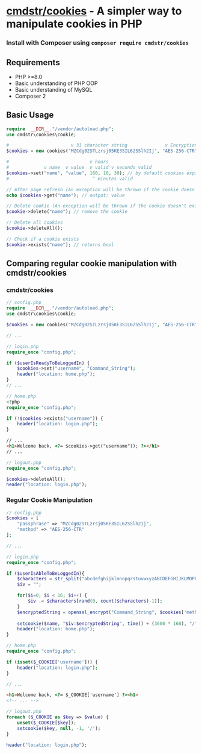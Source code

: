 # [cmdstr/cookies](https://packagist.org/packages/cmdstr/cookies) - A simpler way to manipulate cookies in PHP #

### Install with Composer using `composer require cmdstr/cookies` ###

## Requirements ##
- PHP >=8.0
- Basic understanding of PHP OOP
- Basic understanding of MySQL
- Composer 2

## Basic Usage ##
```php
require  __DIR__."/vendor/autoload.php";
use cmdstr\cookies\cookie;

#                       v 31 character string              v Encryption method #
$cookies = new cookies("MZCdg02STLzrsj05KE3SIL62SSlh2Ij", "AES-256-CTR");

#                              v hours 
#             v name  v value  v valid v seconds valid
$cookies->set("name", "value", 168, 10, 30); // by default cookies expire in a week
#                               ^ minutes valid

// After page refresh (An exception will be thrown if the cookie doesn't exist) //
echo $cookies->get("name"); // output: value

// Delete cookie (An exception will be thrown if the cookie doesn't exist) //
$cookie->delete("name"); // remove the cookie

// Delete all cookies
$cookie->deleteAll();

// Check if a cookie exists
$cookie->exists("name"); // returns bool
```

## Comparing regular cookie manipulation with cmdstr/cookies ##
### cmdstr/cookies ###
```php
// config.php
require  __DIR__."/vendor/autoload.php";
use cmdstr\cookies\cookie;

$cookies = new cookies("MZCdg02STLzrsj05KE3SIL62SSlh2Ij", "AES-256-CTR");

// ...

// login.php
require_once "config.php";

if ($userIsReadyToBeLoggedIn) {
	$cookies->set("username", "Command_String");
	header("location: home.php");
}
// ...

// home.php
<?php
require_once "config.php";

if (!$cookies->exists("username")) {
	header("location: login.php");
}
```
```html
// ...
<h1>Welcome back, <?= $cookies->get("username")); ?></h1>
// ...
```
```php
// logout.php
require_once "config.php";

$cookies->deleteAll();
header("location: login.php");
```
### Regular Cookie Manipulation ###
```php
// config.php
$cookies = [
	"passphrase" => "MZCdg02STLzrsj05KE3SIL62SSlh2Ij",
	"method" => "AES-256-CTR"
];

// ...

// login.php
require_once "config.php";

if ($userIsAbleToBeLoggedIn){
	$characters = str_split("abcdefghijklmnopqrstuvwxyzABCDEFGHIJKLMOPQRSTUVWXYZ0123456789");
	$iv = "";

	for($i=0; $i < 16; $i++) {
		$iv .= $characters[rand(0, count($characters)-1)];
	}
	$encryptedString = openssl_encrypt("Command_String", $cookies['method'], $cookies['passphrase'], 0, $iv);
	
	setcookie($name, "$iv:$encryptedString", time() + (3600 * 168), "/");
	header("location: home.php");
}

// home.php
require_once "config.php";

if (isset($_COOKIE['username'])) {
	header("location: login.php");
}

// ...
```
```html
<h1>Welcome back, <?= $_COOKIE['username'] ?><h1>
<!-- ... -->
```
```php
// logout.php
foreach ($_COOKIE as $key => $value) {
	unset($_COOKIE[$key]);
	setcookie($key, null, -1, '/');
}

header("location: login.php");
```
